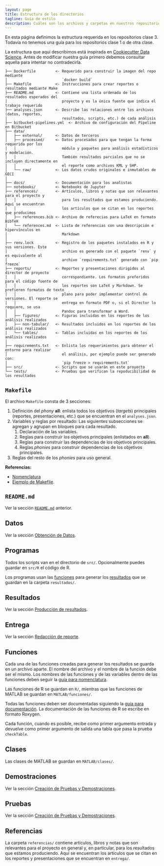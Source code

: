 ```yaml
---
layout: page
title: Estructura de los directorios
tagline: Guía de estilo
description: Cuáles son los archivos y carpetas en nuestros repositorios
---
```


En esta página definimos la estructura requerida en los repositorios clase 3. Todavía no tenemos una
guía para los repositorios clase 1 o de otra clase.

La estructura que aquí describimos está inspirada en [Cookiecutter Data
Science](https://drivendata.github.io/cookiecutter-data-science/#directory-structure). Antes de
modificar nuestra guía primero debemos consultar aquella para intentar no contradecirla.

```
├── Dockerfile         <- Requerido para construir la imagen del repo mediante
│                         `docker build`
├── Makefile           <- Instrucciones para crear reportes o resultados mediante Make
├── README.md          <- Contiene una lista ordenada de los resultados esperados del
│                         proyecto y es la única fuente que indica el trabajo requerido
├── analyses.json      <- Describe las relaciones entre los archivos (datos, reportes,
│                         resultados, scripts, etc.) de cada análisis
├── bitbucket-pipelines.yml  <- Archivo de configuración del Pipeline en Bitbucket
├── data/
│   ├── external/      <- Datos de terceros
│   ├── processed/     <- Datos procesados para que tengan la forma requerida por los
│   │                     módulo y paquetes para análisis estadísticos y modelación.
│   │                     También resultados parciales que no se incluyen directamente en
│   │                     el reporte como archivos KML y SHP.
│   └── raw/           <- Los datos crudos originales e inmutables de GECI
│
├── docs/              <- Documentación para los analistas
├── notebooks/         <- Notebooks de Jupyter
├── references/        <- Artículos, libros y notas que son relevantes para el proyecto y
│   │                     para los resultados que estamos produciendo. Aquí se encuentran
│   │                     los artículos que se citan en los reportes que producimos
│   ├── references.bib <- Archivo de referecias para LaTeX en formato BibTeX
│   └── references.md  <- Lista de referencias con una descripción e hipervínculos en
│                         Markdown
│
├── renv.lock          <- Registro de los paquetes instalados en R y sus versiones. Este
│                         archivo es generado con el paquete `renv` y es equivalente al
│                         archivo `requirements.txt` generado con `pip freeze`
├── reports/           <- Reportes y presentaciones dirigidos al director de proyecto
│   │                     correspondiente. Los formatos preferidos para el código fuente de
│   │                     los reportes son LaTeX y Markdown. Se prefieren formatos de texto
│   │                     plano para poder implementar control de versiones. El reporte se
│   │                     entrega en formato PDF o, si el Director lo requiere, se usa
│   │                     Pandoc para transformar a Word.
│   ├── figures/       <- Figuras incluidas en los reportes de los análisis realizados
│   ├── non-tabular/   <- Resultados incluidos en los reportes de los análisis realizados
│   └── tables/        <- Tablas incluidas en los reportes de los análisis realizados
│
├── requirements.txt   <- Enlista los requerimientos para obtener el entorno para realizar
│                         el análisis, por ejemplo puede ser generado con:
│                         `pip freeze > requirements.txt`
├── src/               <- Scripts que se usarán en este proyecto
└── tests/             <- Pruebas que verifican la repoducibilidad de los resultados
```

## `Makefile`

El archivo `Makefile` consta de 3 secciones: 

1. Definición del _phony_ **all**: enlista todos los objetivos (_targets_) principales (reportes,
   presentaciones, etc.) que se encuentran en el `analyses.json`.
1. Variables y reglas por resultado: Las siguientes subsecciones se agregan y agrupan en bloques
   para cada resultado.
    1. Declaración de las variables.
    1. Reglas para construir los objetivos principales (enlistados en **all**).
    1. Reglas para construir las dependencias de los objetivos principales.
    1. Reglas _phonies_ para construir dependencias de los objetivos principales.
1. Reglas del resto de los _phonies_ para uso general.

**Referencias:**

- [Nomenclatura](nomenclatura.html)
- [Ejemplo de
  Makefile](https://bitbucket.org/IslasGECI/analisis/src/default/referencias/ejemplo-makefile).

## `README.md`
Ver la sección
[`README.md`](https://bitbucket.org/IslasGECI/analisis/src/default/README.md#markdown-header-readmemd)
anterior.

## Datos
Ver la sección [Obtención de
Datos](https://bitbucket.org/IslasGECI/analisis/src/default/README.md#markdown-header-obtencion-de-datos).

## Programas
Todos los scripts van en el directorio de `src/`. Opcionalmente puedes guardar en `src/R` el código
de R.

Los programas usan las
[funciones](https://bitbucket.org/IslasGECI/analisis/src/default/README.md#markdown-header-funciones)
para generar los
[resultados](https://bitbucket.org/IslasGECI/analisis/src/default/README.md#markdown-header-resultados)
que se guardan en la carpeta `resultados/`.

## Resultados
Ver la sección [Producción de
resultados](https://bitbucket.org/IslasGECI/analisis/src/default/README.md#markdown-header-produccion-de-resultados).

## Entrega
Ver la sección [Redacción de
reporte](https://bitbucket.org/IslasGECI/analisis/src/default/README.md#markdown-header-redaccion-de-reporte).

## Funciones
Cada una de las funciones creadas para generar los resultados se guarda en un archivo aparte. El
nombre del archivo y el nombre de la función debe ser el mismo. Los nombres de las funciones y de
las variables dentro de las funciones deben seguir la [guía para
nomenclatura](https://bitbucket.org/IslasGECI/analisis/src/default/README.md#markdown-header-nomenclatura).

Las funciones de R se guardan en `R/`, mientras que las funciones de MATLAB se guardan en
`MATLAB/funciones/`.

Todas las funciones deben ser documentadas siguiendo la [guía para
documentación](https://bitbucket.org/IslasGECI/analisis/src/default/README.md#markdown-header-documentacion).
La documentación de las funciones de R se escribe en formato Roxygen.

Cada función, cuando es posible, recibe como primer argumento entrada y devuelve como primer
argumento de salida una tabla que pasa la prueba `checkTable`.

## Clases
Las clases de MATLAB se guardan en `MATLAB/clases/`.

## Demostraciones
Ver la sección [Creación de Pruebas y
Demostraciones](https://bitbucket.org/IslasGECI/analisis/src/default/README.md#markdown-header-creacion-de-pruebas-y-demostraciones).

## Pruebas
Ver la sección [Creación de Pruebas y
Demostraciones](https://bitbucket.org/IslasGECI/analisis/src/default/README.md#markdown-header-creacion-de-pruebas-y-demostraciones).

## Referencias
La carpeta `referencias/` contiene artículos, libros y notas que son relevantes para el proyecto en
general y, en particular, para los resultados que estamos produciendo. Aquí se encuentran los
artículos que se citan en los reportes y presentaciones que se encuentran en `entrega/`.

